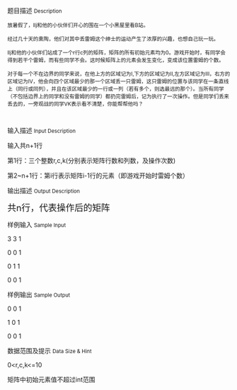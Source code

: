 <div class="panel panel-default">
<div class="area-title">
<span>
题目描述
<small>Description</small>
</span></div>
<div class="panel-body">

<p><span style=""><sup>放暑假了，llj和他的小伙伴们开心的围在一个小黑屋里看B站。</sup><br></span></p><p><span style=""><sup>经过几十天的熏陶，他们对其中丢雷姆这个绅士的运动产生了浓厚的兴趣，也想自己玩一玩。</sup></span></p><p><span style=""><sup>llj和他的小伙伴们站成了一个r行c列的矩阵，矩阵的所有初始元素均为0。游戏开始时，有同学会得到若干个雷姆，而有些同学不会。这时候矩阵上的元素会发生变化，变成该位置雷姆的个数。</sup></span></p><p><span style=""><sup>对于每一个不在边界的同学来说，在他上方的区域记为I,下</sup><sup>方的区域记为II,左方区域记为III，右方的区域记为IV，他会向四个区域最少的那一个区域丢一只雷姆，这只雷姆的位置与该同学在一条直线上（同行或同列），并且在该区域最少的一行或一列（若有多个，则选最远的那个）。当所有同学（不包括边界上的同学和没有雷姆的同学）都扔完雷姆后，记为执行了一次操作。但是同学们丢来丢去的，一旁观战的同学VK表示看不清楚，你能帮帮他吗？</sup></span></p><p><sup><span style=""><br></span></sup></p>

</div>
</div>

<div class="panel panel-default">
<div class="area-title">
<span>
输入描述
<small>Input Description</small>
</span></div>
<div class="panel-body">
<p><span style="">输入共n+1行</span></p><p><span style="">第1行：三个整数r,c,k(分别表示矩阵行数和列数，及操作次数)</span></p><p><span style="">第2~n+1行：第i行表示矩阵i-1行的元素（即游戏开始时雷姆个数）</span></p>

</div>
</div>
<div  class="panel panel-default">
<div class="area-title">
<span>
输出描述
<small>Output Description</small>
</span></div>
<div class="panel-body">

<p><span style="font-size: 20px;">共n行，代表操作后的矩阵</span><br/></p>

</div>
</div>


<div class="panel panel-default">
<div class="area-title">
<span>
样例输入
<small>Sample Input</small>
</span></div>
<div class="panel-body">
<p><span style="">3 3 1<br></span></p><p><span style="">0 0 1</span></p><p><span style="">0 1 1</span></p><p><span style="">0 0 1</span></p>

</div>
</div>

<div class="panel panel-default">
<div class="area-title">
<span>
样例输出
<small>Sample Output</small>
</span></div>
<div class="panel-body">
<p><span style="">0 0 1<br></span></p><p><span style="">1 0 1</span></p><p><span style="">0 0 1</span></p>

</div>
</div>

<div class="panel panel-default">
<div class="area-title">
<span>
数据范围及提示
<small>Data Size & Hint</small>
</span></div>
<div class="panel-body">
<p><span style="">0&lt;r,c,k&lt;=10<br></span></p><p><span style="">矩阵中初始元素值不超过int范围</span></p>
</div>
</div>